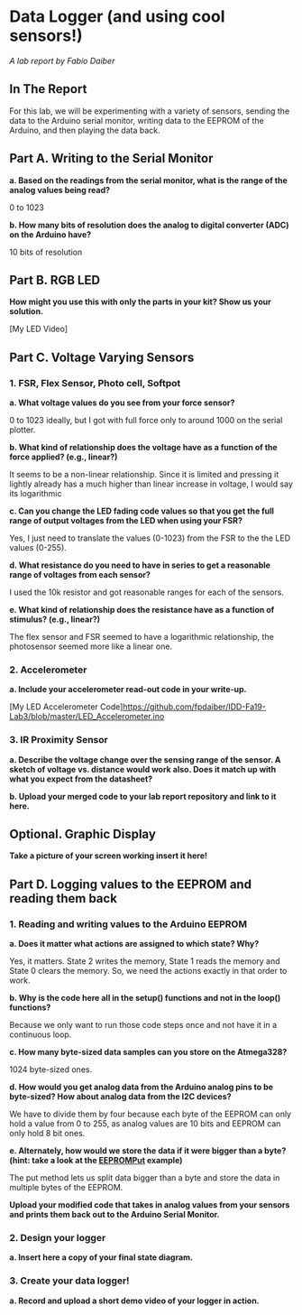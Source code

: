 # Data Logger (and using cool sensors!)

*A lab report by Fabio Daiber*

## In The Report

For this lab, we will be experimenting with a variety of sensors, sending the data to the Arduino serial monitor, writing data to the EEPROM of the Arduino, and then playing the data back.

## Part A.  Writing to the Serial Monitor
 
**a. Based on the readings from the serial monitor, what is the range of the analog values being read?**

0 to 1023 
 
**b. How many bits of resolution does the analog to digital converter (ADC) on the Arduino have?**

10 bits of resolution

## Part B. RGB LED

**How might you use this with only the parts in your kit? Show us your solution.**

[My LED Video]

## Part C. Voltage Varying Sensors 
 
### 1. FSR, Flex Sensor, Photo cell, Softpot

**a. What voltage values do you see from your force sensor?**

0 to 1023 ideally, but I got with full force only to around 1000 on the serial plotter.

**b. What kind of relationship does the voltage have as a function of the force applied? (e.g., linear?)**

It seems to be a non-linear relationship. Since it is limited and pressing it lightly already has a much higher than linear increase in voltage, I would say its logarithmic 

**c. Can you change the LED fading code values so that you get the full range of output voltages from the LED when using your FSR?**

Yes, I just need to translate the values (0-1023) from the FSR to the the LED values (0-255).

**d. What resistance do you need to have in series to get a reasonable range of voltages from each sensor?**

I used the 10k resistor and got reasonable ranges for each of the sensors.

**e. What kind of relationship does the resistance have as a function of stimulus? (e.g., linear?)**

The flex sensor and FSR seemed to have a logarithmic relationship, the photosensor seemed more like a linear one.

### 2. Accelerometer
 
**a. Include your accelerometer read-out code in your write-up.**

[My LED Accelerometer Code]https://github.com/fpdaiber/IDD-Fa19-Lab3/blob/master/LED_Accelerometer.ino

### 3. IR Proximity Sensor

**a. Describe the voltage change over the sensing range of the sensor. A sketch of voltage vs. distance would work also. Does it match up with what you expect from the datasheet?**

**b. Upload your merged code to your lab report repository and link to it here.**

## Optional. Graphic Display

**Take a picture of your screen working insert it here!**

## Part D. Logging values to the EEPROM and reading them back
 
### 1. Reading and writing values to the Arduino EEPROM

**a. Does it matter what actions are assigned to which state? Why?**

Yes, it matters. State 2 writes the memory, State 1 reads the memory and State 0 clears the memory. So, we need the actions exactly in that order to work. 

**b. Why is the code here all in the setup() functions and not in the loop() functions?**

Because we only want to run those code steps once and not have it in a continuous loop.

**c. How many byte-sized data samples can you store on the Atmega328?**

1024 byte-sized ones.

**d. How would you get analog data from the Arduino analog pins to be byte-sized? How about analog data from the I2C devices?**

We have to divide them by four because each byte of the EEPROM can only hold a value from 0 to 255, as analog values are 10 bits and EEPROM can only hold 8 bit ones.

**e. Alternately, how would we store the data if it were bigger than a byte? (hint: take a look at the [EEPROMPut](https://www.arduino.cc/en/Reference/EEPROMPut) example)**

The put method lets us split data bigger than a byte and store the data in multiple bytes of the EEPROM.

**Upload your modified code that takes in analog values from your sensors and prints them back out to the Arduino Serial Monitor.**

### 2. Design your logger
 
**a. Insert here a copy of your final state diagram.**

### 3. Create your data logger!
 
**a. Record and upload a short demo video of your logger in action.**
